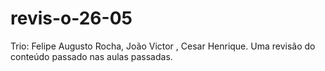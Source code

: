 # revis-o-26-05
Trio: Felipe Augusto Rocha, João Victor , Cesar Henrique. Uma revisão do conteúdo passado nas aulas passadas.
